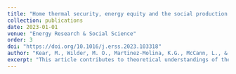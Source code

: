```yaml
---
title: "Home thermal security, energy equity and the social production of heat in manufactured housing"
collection: publications
date: 2023-01-01
venue: "Energy Research & Social Science"
order: 3
doi: "https://doi.org/10.1016/j.erss.2023.103318"
author: "Kear, M., Wilder, M. O., Martinez-Molina, K.G., McCann, L., & Meyer, D."
excerpt: "This article contributes to theoretical understandings of the relationships among extreme heat vulnerability, energy equity and home thermal security (HTS) – the ability to maintain a home thermal environment consistent with basic health, social and financial needs. Based on three years of mixed-methods qualitative research among social service practitioners, landlords and residents of mobile and manufactured housing (MH) communities, we argue that thermal insecurity is a socially produced, rather than intrinsic, feature of MH. We use the thermal struggles of MH residents to illustrate how gaps in research, markets, landlord-tenant law, policy, and specific government programs overlap to produce MH as a site of hyper-exclusion from many tools used to mitigate and adapt to climate risk. We find that most MH residents, despite barriers and a warming climate, are able to maintain some level of HTS. We highlight the small-scale, improvisational strategies that households use to cope and adapt to the extreme temperatures. HTS is an achievement sustained by a variety of elements that cannot be reduced to simple metrics (e.g., presence of air conditioning). We conclude with a practical set of policy recommendations as well as a call for an expansive “climate finance” that includes the improvisational practices of excluded groups as innovations worth learning from and investing in."
---
```

